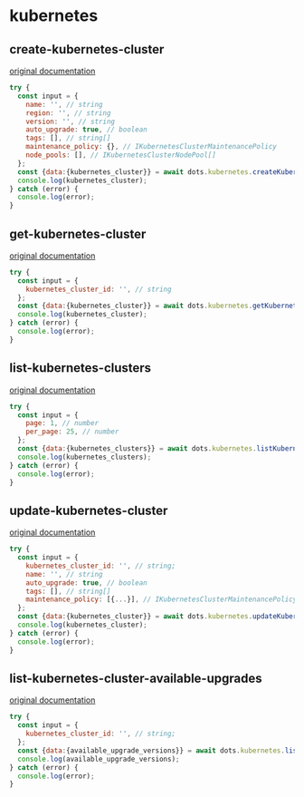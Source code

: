 # kubernetes

## create-kubernetes-cluster
[original documentation](https://developers.digitalocean.com/documentation/v2/#create-a-new-kubernetes-cluster)
```javascript
try {
  const input = {
    name: '', // string
    region: '', // string
    version: '', // string
    auto_upgrade: true, // boolean
    tags: [], // string[]
    maintenance_policy: {}, // IKubernetesClusterMaintenancePolicy
    node_pools: [], // IKubernetesClusterNodePool[]
  };
  const {data:{kubernetes_cluster}} = await dots.kubernetes.createKubernetesCluster(input);
  console.log(kubernetes_cluster);
} catch (error) {
  console.log(error);
}
```

## get-kubernetes-cluster
[original documentation](https://developers.digitalocean.com/documentation/v2/#retrieve-an-existing-kubernetes-cluster)
```javascript
try {
  const input = {
    kubernetes_cluster_id: '', // string
  };
  const {data:{kubernetes_cluster}} = await dots.kubernetes.getKubernetesCluster(input);
  console.log(kubernetes_cluster);
} catch (error) {
  console.log(error);
}
```

## list-kubernetes-clusters
[original documentation](https://developers.digitalocean.com/documentation/v2/#list-all-kubernetes-clusters)
```javascript
try {
  const input = {
    page: 1, // number
    per_page: 25, // number
  };
  const {data:{kubernetes_clusters}} = await dots.kubernetes.listKubernetesClusters(input);
  console.log(kubernetes_clusters);
} catch (error) {
  console.log(error);
}
```

## update-kubernetes-cluster
[original documentation](https://developers.digitalocean.com/documentation/v2/#update-a-kubernetes-cluster)

```javascript
try {
  const input = {
    kubernetes_cluster_id: '', // string;
    name: '', // string
    auto_upgrade: true, // boolean
    tags: [], // string[]
    maintenance_policy: [{...}], // IKubernetesClusterMaintenancePolicy[]
  };
  const {data:{kubernetes_cluster}} = await dots.kubernetes.updateKubernetesCluster(input);
  console.log(kubernetes_cluster);
} catch (error) {
  console.log(error);
}
```

## list-kubernetes-cluster-available-upgrades
[original documentation](https://developers.digitalocean.com/documentation/v2/#retrieve-available-upgrades-for-an-existing-kubernetes-cluster)
```javascript
try {
  const input = {
    kubernetes_cluster_id: '', // string;
  };
  const {data:{available_upgrade_versions}} = await dots.kubernetes.listKubernetesClusterAvailableUpgrades(input);
  console.log(available_upgrade_versions);
} catch (error) {
  console.log(error);
}
```

